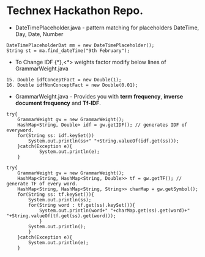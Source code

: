 # Technex Hackathon Repo.

* DateTimePlaceholder.java - pattern matching for placeholders DateTime, Day, Date, Number
```
DateTimePlaceholderDat mm = new DateTimePlaceholder();
String st = ma.find_dateTime("9th February");
```
* To Change IDF {\*},<\*> weights factor modify below lines of GrammarWeight.java
```
15. Double idfConceptFact = new Double(1);
16. Double idfNonConceptFact = new Double(0.01);
```
* GrammarWeight.java - Provides you with **term frequency**, **inverse document frequency** and **Tf-IDF**.
```
try{
    GrammarWeight gw = new GrammarWeight(); 
	HashMap<String, Double> idf = gw.getIDF(); // generates IDF of everyword.
	for(String ss: idf.keySet())
	    System.out.println(ss+" "+String.valueOf(idf.get(ss)));
	}catch(Exception e){
			System.out.println(e);
	}
```
```
try{
	GrammarWeight gw = new GrammarWeight(); 
	HashMap<String, HashMap<String, Double>> tf = gw.getTF(); // generate TF of every word.
	HashMap<String, HashMap<String, String>> charMap = gw.getSymbol();
	for(String ss: tf.keySet()){
		System.out.println(ss);
		for(String word : tf.get(ss).keySet()){
			System.out.println(word+" "+charMap.get(ss).get(word)+" "+String.valueOf(tf.get(ss).get(word)));
			}
		System.out.println();
		}
	}catch(Exception e){
		System.out.println(e);
	}
```
